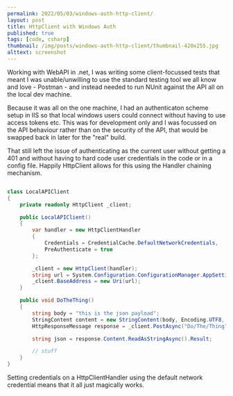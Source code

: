 ```yaml
---
permalink: 2022/05/03/windows-auth-http-client/
layout: post
title: HttpClient with Windows Auth
published: true
tags: [code, csharp]
thumbnail: /img/posts/windows-auth-http-client/thumbnail-420x255.jpg
alttext: screenshot
---
```


Working with WebAPI in .net, I was writing some client-focussed tests that meant I was unable/unwilling to use the standard
testing tool we all know and love - Postman - and instead needed to run NUnit against the API all on the local dev machine.

Because it was all on the one machine, I had an authenticaton scheme setup in IIS so that local windows users could connect 
without having to use access tokens etc. This was for development only and I was focussed on the API behaviour rather than on 
the security of the API, that would be swapped back in later for the "real" build.

That still left the issue of authenticating as the current user without getting a 401 and without having to hard code user 
credentials in the code or in a config file. Happily HttpClient allows for this using the Handler chaining mechanism. 

```csharp

class LocalAPIClient
{
    private readonly HttpClient _client;

    public LocalAPIClient()
    {
        var handler = new HttpClientHandler
        {
            Credentials = CredentialCache.DefaultNetworkCredentials,
            PreAuthenticate = true
        };

        _client = new HttpClient(handler);
        string url = System.Configuration.ConfigurationManager.AppSettings["Url"];
        _client.BaseAddress = new Uri(url);
    }

    public void DoTheThing()
    {
        string body = "this is the json payload";
        StringContent content = new StringContent(body, Encoding.UTF8, "application/json");
        HttpResponseMessage response = _client.PostAsync("Do/The/Thing", content).Result;

        string json = response.Content.ReadAsStringAsync().Result;

        // stuff
    }
}

```

Setting credentials on a HttpClientHandler using the default network credential means that it all just magically works.
